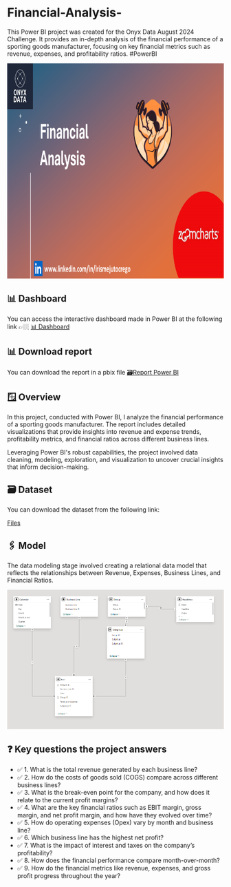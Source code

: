 # Financial-Analysis-
This Power BI project was created for the Onyx Data August 2024 Challenge. It provides an in-depth analysis of the financial performance of a sporting goods manufacturer, focusing on key financial metrics such as revenue, expenses, and profitability ratios. #PowerBI

<div align="center">
<img src="https://github.com/IrisMejuto/Financial-Analysis-/blob/main/Images/Financial%20Analysis.png" alt="Logo" width="800" height="500">
</div>

## 📊 Dashboard
You can access the interactive dashboard made in Power BI at the following link 👉🏼 [📊 Dashboard](https://app.powerbi.com/view?r=eyJrIjoiNTk5ZDE4YmQtZjQ4OC00ZmJlLTg4MDYtZjk2Yjk4MDkxNTI1IiwidCI6IjQ2NTRiNmYxLTBlNDctNDU3OS1hOGExLTAyZmU5ZDk0M2M3YiIsImMiOjl9)

## 📊 Download report
You can download the report in a pbix file [🗃️Report Power BI]()

## 🪟 Overview
In this project, conducted with Power BI, I analyze the financial performance of a sporting goods manufacturer. The report includes detailed visualizations that provide insights into revenue and expense trends, profitability metrics, and financial ratios across different business lines.

Leveraging Power BI's robust capabilities, the project involved data cleaning, modeling, exploration, and visualization to uncover crucial insights that inform decision-making.

## 🗃️ Dataset
You can download the dataset from the following link:

[Files](https://github.com/IrisMejuto/Financial-Analysis-/blob/main/Dataset/DataDNA%20Dataset%20Challenge%20-%20Business%20Financial%20Dataset%20-%20August%202024.xlsx)

## 🖇️ Model
The data modeling stage involved creating a relational data model that reflects the relationships between Revenue, Expenses, Business Lines, and Financial Ratios.

![image](https://github.com/IrisMejuto/Financial-Analysis-/blob/main/Images/Model.png)

## ❓ Key questions the project answers
* ✅ 1. What is the total revenue generated by each business line?
* ✅ 2. How do the costs of goods sold (COGS) compare across different business lines?
* ✅ 3. What is the break-even point for the company, and how does it relate to the current profit margins?
* ✅ 4. What are the key financial ratios such as EBIT margin, gross margin, and net profit margin, and how have they evolved over time?
* ✅ 5. How do operating expenses (Opex) vary by month and business line?
* ✅ 6. Which business line has the highest net profit?
* ✅ 7. What is the impact of interest and taxes on the company’s profitability?
* ✅ 8. How does the financial performance compare month-over-month?
* ✅ 9. How do the financial metrics like revenue, expenses, and gross profit progress throughout the year?
